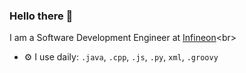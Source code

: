 ### Hello there 👋

I am a Software Development Engineer at [Infineon]([https://medicare.pt?ref=github-caneco](https://www.infineon.com/))<br>

- ⚙️ I use daily: `.java`, `.cpp`, `.js`, `.py`, `xml`, `.groovy`
